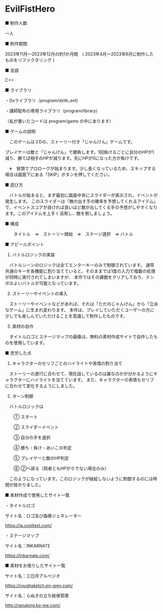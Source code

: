 # EvilFistHero


■ 制作人数

一人

■ 制作期間

2023年11月～2023年12月の約1か月間　( 2023年4月～2023年6月に制作したものをリファクタリング )

■ 言語

C++

■ ライブラリ


・Dxライブラリ（program/dxlib_ext)

・講師配布の専用ライブラリ（program/library)

（私が書いたコードは program/game の中にあります）


■ ゲームの説明

　このゲームは２Dの、ストーリー付き「じゃんけん」ゲームです。

プレイヤーは敵と「じゃんけん」で勝負します。1回負けるごとに自分のHPが1減り、勝てば相手のHPが減ります。先にHPが0になった方が負けです。

　※　冒頭でプロローグが始まります。少し長くなっているため、スキップする場合は画面下にある「SKIP」ボタンを押してください。


■ 遊び方

　バトルが始まると、まず最初に画面中央にスライダーが表示され、イベントが発生します。
このスライダーは「敵の出す手の確率を予想してくれるアイテム」で、イベントスコアが良ければ良いほど敵が出してくる手の予想がしやすくなります。このアイテムを上手く活用し、敵を倒しましょう。


■ 構成

　　タイトル　⇒　ストーリー開始　⇒　ステージ選択　⇒ バトル


■ アピールポイント

1. バトルロジックの実装

　バトルシーンのロジックは全てエンターキーのみで制御されています。
通常共通のキーを各機能に割り当てていると、そのままでは1度の入力で複数の処理が同時に実行されてしまいますが、
本作ではその課題をクリアしており、テンポのよいバトルが可能となっています。


2. ストーリーやイベントの導入

　ストーリーやイベントなどがあれば、それは「ただのじゃんけん」から「立派なゲーム」に生まれ変わります。
本作は、プレイしていただくユーザーの方に少しでも楽しんでいただけることを意識して制作したものです。


3. 素材の自作

　タイトルロゴとステージマップの画像は、無料の素材作成サイトで自作したものを使用しています。
 

■ 苦労した点

1. キャラクターのセリフごとのハイライトや表情の割り当て

　ストーリーの進行に合わせて、現在話しているのは誰なのかが分かるようにキャラクターにハイライトを当てています。
また、キャラクターの表情もセリフに合わせて変化するようにしました。

 
2. ターン制御

　バトルロジックは
 

　　① スタート
  
　　② スライダーイベント
   
　　③ 自分の手を選択
   
　　④ 勝ち・負け・あいこの判定
   
　　⑤ プレイヤーと敵のHP判定
   
　　⑥ ②へ戻る（両者ともHPが０でない場合のみ）


　このようになっています。このロジックが破綻しないように制御するのには時間が掛かりました。


■ 素材作成で使用したサイト一覧

・タイトルロゴ

サイト名：ロゴ及び画像ジェネレーター

https://ja.cooltext.com/


・ステージマップ

サイト名：INKARNATE

https://inkarnate.com/


■ 素材をお借りしたサイト一覧


サイト名：三日月アルペジオ

https://roughsketch.en-grey.com/

サイト名：らぬきの立ち絵保管庫

http://ranuking.ko-me.com/
